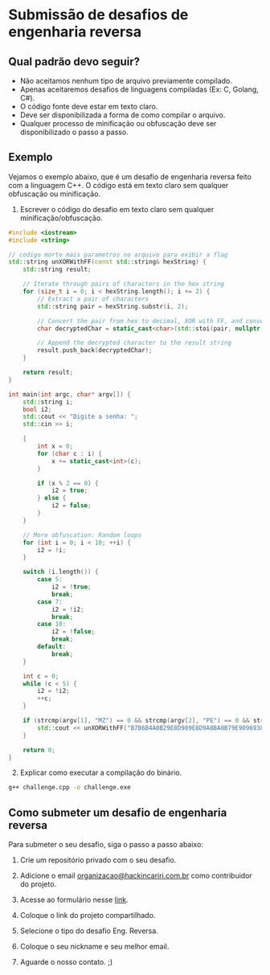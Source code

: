 # Submissão de desafios de engenharia reversa

## Qual padrão devo seguir?

- Não aceitamos nenhum tipo de arquivo previamente compilado.
- Apenas aceitaremos desafios de linguagens compiladas (Ex: C, Golang, C#).
- O código fonte deve estar em texto claro.
- Deve ser disponibilizada a forma de como compilar o arquivo.
- Qualquer processo de minificação ou obfuscação deve ser disponibilizado o passo a passo.

## Exemplo

Vejamos o exemplo abaixo, que é um desafio de engenharia reversa feito com a linguagem C++. O código está em texto claro sem qualquer obfuscação ou minificação.

1. Escrever o código do desafio em texto claro sem qualquer minificação/obfuscação.

```C++
#include <iostream>
#include <string>

// codigo morto mais parametros no arquivo para exibir a flag
std::string unXORWithFF(const std::string& hexString) {
    std::string result;

    // Iterate through pairs of characters in the hex string
    for (size_t i = 0; i < hexString.length(); i += 2) {
        // Extract a pair of characters
        std::string pair = hexString.substr(i, 2);

        // Convert the pair from hex to decimal, XOR with FF, and convert back to ASCII
        char decryptedChar = static_cast<char>(std::stoi(pair, nullptr, 16) ^ 0xFF);

        // Append the decrypted character to the result string
        result.push_back(decryptedChar);
    }

    return result;
}

int main(int argc, char* argv[]) {
    std::string i;
    bool i2;
    std::cout << "Digite a senha: ";
    std::cin >> i;

    {
        int x = 0;
        for (char c : i) {
            x += static_cast<int>(c);
        }

        if (x % 2 == 0) {
            i2 = true;
        } else {
            i2 = false;
        }
    }

    // More obfuscation: Random loops
    for (int i = 0; i < 10; ++i) {
        i2 = !i;
    }

    switch (i.length()) {
        case 5:
            i2 = !true;
            break;
        case 7:
            i2 = !i2;
            break;
        case 10:
            i2 = !false;
            break;
        default:
            break;
    }

    int c = 0;
    while (c < 5) {
        i2 = !i2;
        ++c;
    }

    if (strcmp(argv[1], "MZ") == 0 && strcmp(argv[2], "PE") == 0 && strcmp(argv[3], "HIK") == 0) {
        std::cout << unXORWithFF("B7B6B4A0B29E8D989E8D9A8BA0B79E9096938B9091A0C89ACA9BC9C9CFC6C6C6CACDC89CCD9CC699C8C8CAC9CA99CDC8CCCAC899CDC8") << std::endl;
    }

    return 0;
}
```

2. Explicar como executar a compilação do binário.

```sh
g++ challenge.cpp -o challenge.exe
```

## Como submeter um desafio de engenharia reversa

Para submeter o seu desafio, siga o passo a passo abaixo:

1. Crie um repositório privado com o seu desafio.

2. Adicione o email organizacao@hackincariri.com.br como contribuidor do projeto.

3. Acesse ao formulário nesse [link](https://forms.gle/bnVjrsWELCpWpf1g8).

4. Coloque o link do projeto compartilhado.

5. Selecione o tipo do desafio Eng. Reversa.

6. Coloque o seu nickname e seu melhor email.

7. Aguarde o nosso contato. ;)


